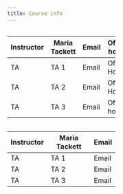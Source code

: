 ```yaml
---
title: Course info
---
```


<style>
.column {
  width: 50%;
  display: inline-block;
  position: relative;
  padding-right: 20px;
}
</style> 

<div class = "column">
<table>
<thead>
  <tr>
    <th class="tg-0pky">Instructor</th>
    <th class="tg-0pky">Maria Tackett</th>
    <th class="tg-0pky">Email</th>
    <th class="tg-0pky">Office hours</th>
  </tr>
</thead>
<tbody>
  <tr>
    <td class="tg-0pky">TA</td>
    <td class="tg-0pky">TA 1</td>
    <td class="tg-0pky">Email</td>
    <td class="tg-0pky">Office Hours</td>
  </tr>
  <tr>
    <td class="tg-0pky">TA</td>
    <td class="tg-0pky">TA 2</td>
    <td class="tg-0pky">Email</td>
    <td class="tg-0pky">Office Hours</td>
  </tr>
  <tr>
    <td class="tg-0pky">TA</td>
    <td class="tg-0pky">TA 3</td>
    <td class="tg-0pky">Email</td>
    <td class="tg-0pky">Office hours</td>
  </tr>
</tbody>
</table>
</div>

<div class = "column">
<table>
<thead>
  <tr>
    <th class="tg-0pky">Instructor</th>
    <th class="tg-0pky">Maria Tackett</th>
    <th class="tg-0pky">Email</th>
  </tr>
</thead>
<tbody>
  <tr>
    <td class="tg-0pky">TA</td>
    <td class="tg-0pky">TA 1</td>
    <td class="tg-0pky">Email</td>
  </tr>
  <tr>
    <td class="tg-0pky">TA</td>
    <td class="tg-0pky">TA 2</td>
    <td class="tg-0pky">Email</td>
  </tr>
  <tr>
    <td class="tg-0pky">TA</td>
    <td class="tg-0pky">TA 3</td>
    <td class="tg-0pky">Email</td>
  </tr>
</tbody>
</table>

</div>
                
